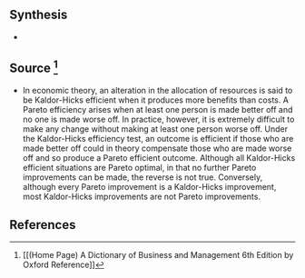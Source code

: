 ## Synthesis
- 
## Source [^1]
- In economic theory, an alteration in the allocation of resources is said to be Kaldor-Hicks efficient when it produces more benefits than costs. A Pareto efficiency arises when at least one person is made better off and no one is made worse off. In practice, however, it is extremely difficult to make any change without making at least one person worse off. Under the Kaldor-Hicks efficiency test, an outcome is efficient if those who are made better off could in theory compensate those who are made worse off and so produce a Pareto efficient outcome. Although all Kaldor-Hicks efficient situations are Pareto optimal, in that no further Pareto improvements can be made, the reverse is not true. Conversely, although every Pareto improvement is a Kaldor-Hicks improvement, most Kaldor-Hicks improvements are not Pareto improvements.
## References

[^1]: [[(Home Page) A Dictionary of Business and Management 6th Edition by Oxford Reference]]